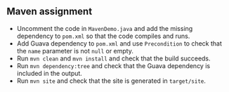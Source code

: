 ## Maven assignment

- Uncomment the code in `MavenDemo.java` and add the missing dependency to `pom.xml` so that the code compiles and runs.
- Add Guava dependency to `pom.xml` and use `Precondition` to check that the `name` parameter is not `null` or empty.
- Run `mvn clean` and `mvn install` and check that the build succeeds.
- Run `mvn dependency:tree` and check that the Guava dependency is included in the output.
- Run `mvn site` and check that the site is generated in `target/site`.
